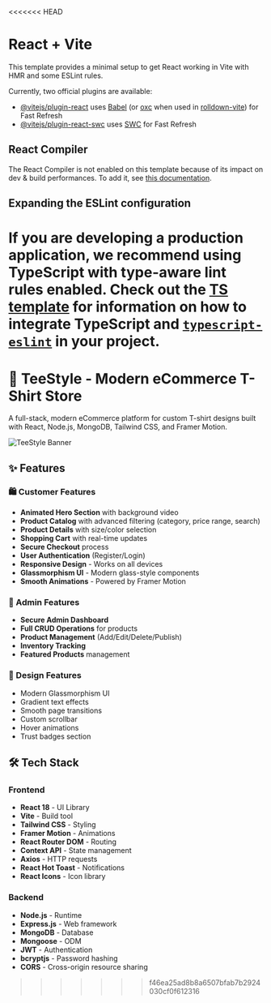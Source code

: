 <<<<<<< HEAD
# React + Vite

This template provides a minimal setup to get React working in Vite with HMR and some ESLint rules.

Currently, two official plugins are available:

- [@vitejs/plugin-react](https://github.com/vitejs/vite-plugin-react/blob/main/packages/plugin-react) uses [Babel](https://babeljs.io/) (or [oxc](https://oxc.rs) when used in [rolldown-vite](https://vite.dev/guide/rolldown)) for Fast Refresh
- [@vitejs/plugin-react-swc](https://github.com/vitejs/vite-plugin-react/blob/main/packages/plugin-react-swc) uses [SWC](https://swc.rs/) for Fast Refresh

## React Compiler

The React Compiler is not enabled on this template because of its impact on dev & build performances. To add it, see [this documentation](https://react.dev/learn/react-compiler/installation).

## Expanding the ESLint configuration

If you are developing a production application, we recommend using TypeScript with type-aware lint rules enabled. Check out the [TS template](https://github.com/vitejs/vite/tree/main/packages/create-vite/template-react-ts) for information on how to integrate TypeScript and [`typescript-eslint`](https://typescript-eslint.io) in your project.
=======
# 🎨 TeeStyle - Modern eCommerce T-Shirt Store

A full-stack, modern eCommerce platform for custom T-shirt designs built with React, Node.js, MongoDB, Tailwind CSS, and Framer Motion.

![TeeStyle Banner](https://via.placeholder.com/1200x400/6366f1/ffffff?text=TeeStyle+-+Premium+Custom+T-Shirts)

## ✨ Features

### 🛍️ Customer Features
- **Animated Hero Section** with background video
- **Product Catalog** with advanced filtering (category, price range, search)
- **Product Details** with size/color selection
- **Shopping Cart** with real-time updates
- **Secure Checkout** process
- **User Authentication** (Register/Login)
- **Responsive Design** - Works on all devices
- **Glassmorphism UI** - Modern glass-style components
- **Smooth Animations** - Powered by Framer Motion

### 🔐 Admin Features
- **Secure Admin Dashboard**
- **Full CRUD Operations** for products
- **Product Management** (Add/Edit/Delete/Publish)
- **Inventory Tracking**
- **Featured Products** management

### 🎨 Design Features
- Modern Glassmorphism UI
- Gradient text effects
- Smooth page transitions
- Custom scrollbar
- Hover animations
- Trust badges section

## 🛠️ Tech Stack

### Frontend
- **React 18** - UI Library
- **Vite** - Build tool
- **Tailwind CSS** - Styling
- **Framer Motion** - Animations
- **React Router DOM** - Routing
- **Context API** - State management
- **Axios** - HTTP requests
- **React Hot Toast** - Notifications
- **React Icons** - Icon library

### Backend
- **Node.js** - Runtime
- **Express.js** - Web framework
- **MongoDB** - Database
- **Mongoose** - ODM
- **JWT** - Authentication
- **bcryptjs** - Password hashing
- **CORS** - Cross-origin resource sharing


>>>>>>> f46ea25ad8b8a6507bfab7b2924030cf0f612316
